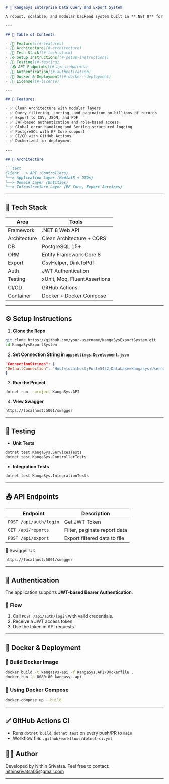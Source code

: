 ````markdown
# 🧠 KangaSys Enterprise Data Query and Export System

A robust, scalable, and modular backend system built in **.NET 8** for querying large datasets, exporting in multiple formats (CSV, JSON, PDF), and supporting enterprise analytics workflows.

---

## 📌 Table of Contents

- [🔧 Features](#-features)
- [📐 Architecture](#-architecture)
- [🚀 Tech Stack](#-tech-stack)
- [⚙️ Setup Instructions](#️-setup-instructions)
- [🧪 Testing](#-testing)
- [📤 API Endpoints](#-api-endpoints)
- [🔐 Authentication](#-authentication)
- [🐳 Docker & Deployment](#-docker--deployment)
- [📄 License](#-license)

---

## 🔧 Features

- ✅ Clean Architecture with modular layers
- ✅ Query filtering, sorting, and pagination on billions of records
- ✅ Export to CSV, JSON, and PDF
- ✅ JWT-based authentication and role-based access
- ✅ Global error handling and Serilog structured logging
- ✅ PostgreSQL with EF Core support
- ✅ CI/CD with GitHub Actions
- ✅ Dockerized for deployment

---

## 📐 Architecture

```text
Client ──> API (Controllers)
└──> Application Layer (MediatR + DTOs)
└──> Domain Layer (Entities)
└──> Infrastructure Layer (EF Core, Export Services)
````

---

## 🚀 Tech Stack

| Area | Tools |
| ------------ | ---------------------------- |
| Framework | .NET 8 Web API |
| Architecture | Clean Architecture + CQRS |
| DB | PostgreSQL 15+ |
| ORM | Entity Framework Core 8 |
| Export | CsvHelper, DinkToPdf |
| Auth | JWT Authentication |
| Testing | xUnit, Moq, FluentAssertions |
| CI/CD | GitHub Actions |
| Container | Docker + Docker Compose |

---

## ⚙️ Setup Instructions

1. **Clone the Repo**

```bash
git clone https://github.com/your-username/KangaSysExportSystem.git
cd KangaSysExportSystem
```

2. **Set Connection String in `appsettings.Development.json`**

```json
"ConnectionStrings": {
"DefaultConnection": "Host=localhost;Port=5432;Database=kangasys;Username={userName};Password={password}"
}
```

3. **Run the Project**

```bash
dotnet run --project KangaSys.API
```

4. **View Swagger**

```
https://localhost:5001/swagger
```

---

## 🧪 Testing

* **Unit Tests**

```bash
dotnet test KangaSys.ServicesTests
dotnet test KangaSys.ControllerTests
```

* **Integration Tests**

```bash
dotnet test KangaSys.IntegrationTests
```

---

## 📤 API Endpoints

| Endpoint | Description |
| ---------------------- | ---------------------------- |
| `POST /api/auth/login` | Get JWT Token |
| `GET /api/reports` | Filter, paginate report data |
| `POST /api/export` | Export filtered data to file |

📌 Swagger UI:

```
https://localhost:5001/swagger
```

---

## 🔐 Authentication

The application supports **JWT-based Bearer Authentication**.

### 🔁 Flow
1. Call `POST /api/auth/login` with valid credentials.
2. Receive a JWT access token.
3. Use the token in API requests.

---

## 🐳 Docker & Deployment

### 🧱 Build Docker Image

```bash
docker build -t kangasys-api -f KangaSys.API/Dockerfile .
docker run -p 8080:80 kangasys-api
```

### 🐳 Using Docker Compose

```bash
docker-compose up --build
```

---

## ✅ GitHub Actions CI

* Runs `dotnet build`, `dotnet test` on every push/PR to `main`
* Workflow file: `.github/workflows/dotnet-ci.yml`

## 🙋‍♂️ Author

Developed by Nithin Srivatsa. Feel free to contact: nithinsrivatsa05@gmail.com

---
